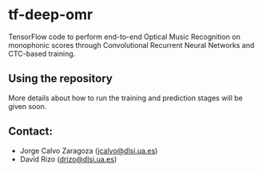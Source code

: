 # tf-deep-omr

TensorFlow code to perform end-to-end Optical Music Recognition on monophonic scores through Convolutional Recurrent Neural Networks and CTC-based training.

## Using the repository

More details about how to run the training and prediction stages will be given soon.

## Contact: 

* Jorge Calvo Zaragoza (jcalvo@dlsi.ua.es)
* David Rizo (drizo@dlsi.ua.es)
